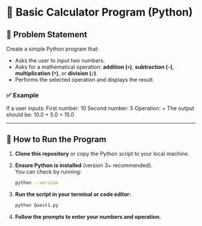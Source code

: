 # 🧮 Basic Calculator Program (Python)

## 📌 Problem Statement

Create a simple Python program that:

- Asks the user to input two numbers.
- Asks for a mathematical operation: **addition (`+`)**, **subtraction (`-`)**, **multiplication (`*`)**, or **division (`/`)**.
- Performs the selected operation and displays the result.

### ✅ Example

If a user inputs:
First number: 10
Second number: 5
Operation: +
The output should be:
10.0 + 5.0 = 15.0

---

## 🚀 How to Run the Program

1. **Clone this repository** or copy the Python script to your local machine.

2. **Ensure Python is installed** (version 3+ recommended).  
   You can check by running:

   ```bash
   python --version
   ```

3. **Run the script in your terminal or code editor:**

    ```bash
    python Quest1.py
    ```

4. **Follow the prompts to enter your numbers and operation.**
